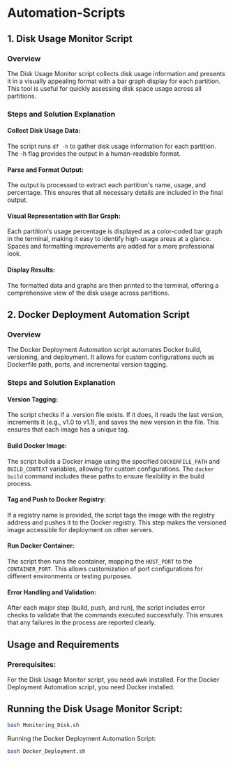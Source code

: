# Automation-Scripts

## 1. Disk Usage Monitor Script
### Overview
The Disk Usage Monitor script collects disk usage information and presents it in a visually appealing format with a bar graph display for each partition. This tool is useful for quickly assessing disk space usage across all partitions.

### Steps and Solution Explanation
#### Collect Disk Usage Data: 
The script runs ```df -h``` to gather disk usage information for each partition. The -h flag provides the output in a human-readable format.

#### Parse and Format Output: 
The output is processed to extract each partition's name, usage, and percentage. This ensures that all necessary details are included in the final output.

#### Visual Representation with Bar Graph: 
Each partition's usage percentage is displayed as a color-coded bar graph in the terminal, making it easy to identify high-usage areas at a glance. Spaces and formatting improvements are added for a more professional look.

#### Display Results: 
The formatted data and graphs are then printed to the terminal, offering a comprehensive view of the disk usage across partitions.



## 2. Docker Deployment Automation Script
### Overview
The Docker Deployment Automation script automates Docker build, versioning, and deployment. It allows for custom configurations such as Dockerfile path, ports, and incremental version tagging.

### Steps and Solution Explanation
#### Version Tagging: 
The script checks if a .version file exists. If it does, it reads the last version, increments it (e.g., v1.0 to v1.1), and saves the new version in the file. This ensures that each image has a unique tag.


#### Build Docker Image: 
The script builds a Docker image using the specified ```DOCKERFILE_PATH``` and ```BUILD_CONTEXT``` variables, allowing for custom configurations. The ```docker build``` command includes these paths to ensure flexibility in the build process.

#### Tag and Push to Docker Registry: 
If a registry name is provided, the script tags the image with the registry address and pushes it to the Docker registry. This step makes the versioned image accessible for deployment on other servers.

#### Run Docker Container: 
The script then runs the container, mapping the ```HOST_PORT``` to the ```CONTAINER_PORT```. This allows customization of port configurations for different environments or testing purposes.

#### Error Handling and Validation: 
After each major step (build, push, and run), the script includes error checks to validate that the commands executed successfully. This ensures that any failures in the process are reported clearly.


## Usage and Requirements
### Prerequisites:

For the Disk Usage Monitor script, you need awk installed.
For the Docker Deployment Automation script, you need Docker installed.

## Running the Disk Usage Monitor Script:
```bash
bash Monitoring_Disk.sh
```

Running the Docker Deployment Automation Script:
```bash
bash Docker_Deployment.sh
```
